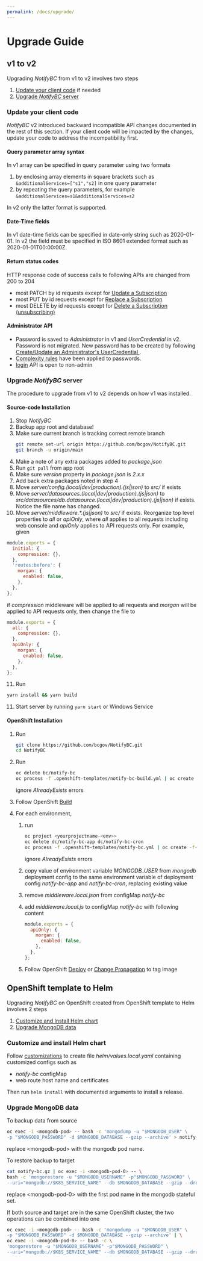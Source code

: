 ```yaml
---
permalink: /docs/upgrade/
---
```


# Upgrade Guide

## v1 to v2

Upgrading _NotifyBC_ from v1 to v2 involves two steps

1. [Update your client code](#update-your-client-code) if needed
2. [Upgrade _NotifyBC_ server](#upgrade-notifybc-server)

### Update your client code

_NotifyBC_ v2 introduced backward incompatible API changes documented in the rest of this section. If your client code will be impacted by the changes, update your code to address the incompatibility first.

#### Query parameter array syntax

In v1 array can be specified in query parameter using two formats

1. by enclosing array elements in square brackets such as `&additionalServices=["s1","s2]` in one query parameter
2. by repeating the query parameters, for example `&additionalServices=s1&additionalServices=s2`

In v2 only the latter format is supported.

#### Date-Time fields

In v1 date-time fields can be specified in date-only string such as 2020-01-01. In v2 the field must be specified in ISO 8601 extended format such as 2020-01-01T00:00:00Z.

#### Return status codes

HTTP response code of success calls to following APIs are changed from 200 to 204

- most PATCH by id requests except for [Update a Subscription
  ](../api-subscription/#update-a-subscription)
- most PUT by id requests except for [Replace a Subscription](../api-subscription/#replace-a-subscription)
- most DELETE by id requests except for [Delete a Subscription (unsubscribing)](../api-subscription/#delete-a-subscription-unsubscribing)

#### Administrator API

- Password is saved to _Administrator_ in v1 and _UserCredential_ in v2. Password is not migrated. New password has to be created by following [Create/Update an Administrator's UserCredential
  ](../api-administrator/#create-update-an-administrator-s-usercredential).
- [Complexity rules](../api/administrator.md#sign-up) have been applied to passwords.
- [login](../api-administrator/#login) API is open to non-admin

### Upgrade _NotifyBC_ server

The procedure to upgrade from v1 to v2 depends on how v1 was installed.

#### Source-code Installation

1. Stop _NotifyBC_
2. Backup app root and database!
3. Make sure current branch is tracking correct remote branch
   ```sh
   git remote set-url origin https://github.com/bcgov/NotifyBC.git
   git branch -u origin/main
   ```
4. Make a note of any extra packages added to _package.json_
5. Run `git pull` from app root
6. Make sure _version_ property in _package.json_ is _2.x.x_
7. Add back extra packages noted in step 4
8. Move _server/config.(local|dev|production).(js|json)_ to _src/_ if exists
9. Move _server/datasources.(local|dev|production).(js|json)_ to _src/datasources/db.datasource.(local|dev|production).(js|json)_ if exists. Notice the file name has changed.
10. Move _server/middleware.\*.(js|json)_ to _src/_ if exists. Reorganize top level properties to _all_ or _apiOnly_, where _all_ applies to all requests including web console and _apiOnly_ applies to API requests only. For example, given

```js
module.exports = {
  initial: {
    compression: {},
  },
  'routes:before': {
    morgan: {
      enabled: false,
    },
  },
};
```

if _compression_ middleware will be applied to all requests and _morgan_ will be applied to API requests only, then change the file to

```js
module.exports = {
  all: {
    compression: {},
  },
  apiOnly: {
    morgan: {
      enabled: false,
    },
  },
};
```

11. Run

```sh
yarn install && yarn build
```

11. Start server by running `yarn start` or Windows Service

#### OpenShift Installation

1. Run
   ```sh
   git clone https://github.com/bcgov/NotifyBC.git
   cd NotifyBC
   ```
2. Run

   ```sh
   oc delete bc/notify-bc
   oc process -f .openshift-templates/notify-bc-build.yml | oc create -f-
   ```

   ignore _AlreadyExists_ errors

3. Follow OpenShift [Build](../installation/#build)
4. For each environment,

   1. run

      ```sh
      oc project <yourprojectname-<env>>
      oc delete dc/notify-bc-app dc/notify-bc-cron
      oc process -f .openshift-templates/notify-bc.yml | oc create -f-
      ```

      ignore _AlreadyExists_ errors

   2. copy value of environment variable _MONGODB_USER_ from _mongodb_ deployment config to the same environment variable of deployment config _notify-bc-app_ and _notify-bc-cron_, replacing existing value
   3. remove _middleware.local.json_ from configMap _notify-bc_
   4. add _middleware.local.js_ to configMap _notify-bc_ with following content
      ```js
      module.exports = {
        apiOnly: {
          morgan: {
            enabled: false,
          },
        },
      };
      ```
   5. Follow OpenShift [Deploy](../installation/#deploy) or [Change Propagation](../installation/#change-propagation) to tag image

## OpenShift template to Helm

Upgrading _NotifyBC_ on OpenShift created from OpenShift template to Helm involves 2 steps

1. [Customize and Install Helm chart](#customize-and-install-helm-chart)
2. [Upgrade MongoDB data](#upgrade-mongodb-data)

### Customize and install Helm chart

Follow [customizations](../installation/#customizations) to create file _helm/values.local.yaml_ containing customized configs such as

- _notify-bc_ configMap
- web route host name and certificates

Then run `helm install` with documented arguments to install a release.

### Upgrade MongoDB data

To backup data from source

```sh
oc exec -i <mongodb-pod> -- bash -c 'mongodump -u "$MONGODB_USER" \
-p "$MONGODB_PASSWORD" -d $MONGODB_DATABASE --gzip --archive' > notify-bc.gz
```

replace \<mongodb-pod\> with the mongodb pod name.

To restore backup to target

```sh
cat notify-bc.gz | oc exec -i <mongodb-pod-0> -- \
bash -c 'mongorestore -u "$MONGODB_USERNAME" -p"$MONGODB_PASSWORD" \
--uri="mongodb://$K8S_SERVICE_NAME" --db $MONGODB_DATABASE --gzip --drop --archive'
```

replace \<mongodb-pod-0\> with the first pod name in the mongodb stateful set.

If both source and target are in the same OpenShift cluster, the two operations can be
combined into one

```sh
oc exec -i <mongodb-pod> -- bash -c 'mongodump -u "$MONGODB_USER" \
-p "$MONGODB_PASSWORD" -d $MONGODB_DATABASE --gzip --archive' | \
oc exec -i <mongodb-pod-0> -- bash -c \
'mongorestore -u "$MONGODB_USERNAME" -p"$MONGODB_PASSWORD" \
--uri="mongodb://$K8S_SERVICE_NAME" --db $MONGODB_DATABASE --gzip --drop --archive'
```
